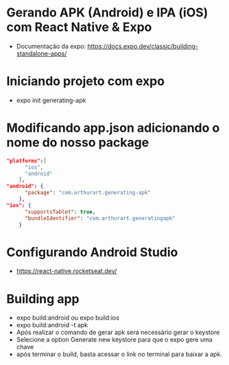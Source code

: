 # Gerando APK (Android) e IPA (iOS) com React Native & Expo
- Documentação da expo: https://docs.expo.dev/classic/building-standalone-apps/

# Iniciando projeto com expo
- expo init generating-apk

# Modificando app.json adicionando o nome do nosso package
```json
"platforms":[
      "ios",
      "android"
    ],
"android": {
      "package": "com.arthurart.generating-apk"
    },
"ios": {
      "supportsTablet": true,
      "bundleIdentifier": "com.arthurart.generatingapk"
    }
```
# Configurando Android Studio
- https://react-native.rocketseat.dev/
# Building app
- expo build:android ou expo build:ios
- expo build:android -t apk
- Após realizar o comando de gerar apk será necessário gerar o keystore
- Selecione a option Generate new keystore para que o expo gere uma chave
- após terminar o build, basta acessar o link no terminal para baixar a apk.
